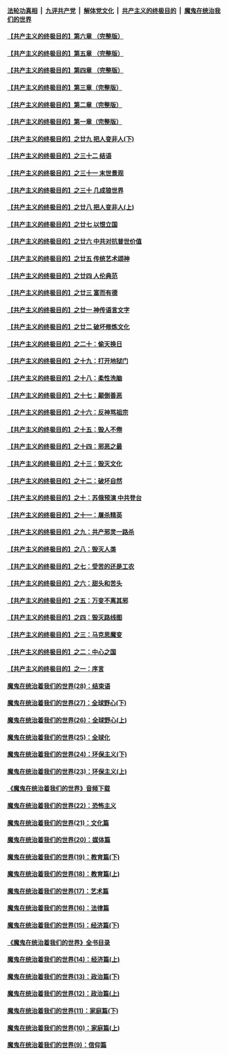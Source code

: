 

####  [法轮功真相](../../../../basic/blob/master/README.md?t=06050401) &nbsp;|&nbsp; [九评共产党](../../../../9ping.md/blob/master/README.md?t=06050401) &nbsp;|&nbsp; [解体党文化](../../../../jtdwh.md/blob/master/README.md?t=06050401)  &nbsp;|&nbsp; [共产主义的终极目的](../../../../gczydzjmd.md/blob/master/README.md?t=06050401) &nbsp;|&nbsp; [魔鬼在统治我们的世界](../../../../mgztzwmdsj.md/blob/master/README.md?t=06050401) 

#### [【共产主义的终极目的】第六章 （完整版）](../pages/nsc422/n11428913.md?t=06050401) 

#### [【共产主义的终极目的】第五章 （完整版）](../pages/nsc422/n11428912.md?t=06050401) 

#### [【共产主义的终极目的】第四章 （完整版）](../pages/nsc422/n11428907.md?t=06050401) 

#### [【共产主义的终极目的】第三章（完整版）](../pages/nsc422/n11428848.md?t=06050401) 

#### [【共产主义的终极目的】第二章（完整版）](../pages/nsc422/n11428831.md?t=06050401) 

#### [【共产主义的终极目的】第一章（完整版）](../pages/nsc422/n11417651.md?t=06050401) 

#### [【共产主义的终极目的】之廿九 把人变非人(下)](../pages/nsc422/n11344140.md?t=06050401) 

#### [【共产主义的终极目的】之三十二 结语](../pages/nsc422/n11360535.md?t=06050401) 

#### [【共产主义的终极目的】之三十一 末世景观](../pages/nsc422/n11351129.md?t=06050401) 

#### [【共产主义的终极目的】之三十 几成狼世界](../pages/nsc422/n11348280.md?t=06050401) 

#### [【共产主义的终极目的】之廿八 把人变非人(上)](../pages/nsc422/n11340492.md?t=06050401) 

#### [【共产主义的终极目的】之廿七 以恨立国](../pages/nsc422/n11336944.md?t=06050401) 

#### [【共产主义的终极目的】之廿六 中共对抗普世价值](../pages/nsc422/n11324785.md?t=06050401) 

#### [【共产主义的终极目的】之廿五 传统艺术颂神](../pages/nsc422/n11296396.md?t=06050401) 

#### [【共产主义的终极目的】之廿四 人伦典范](../pages/nsc422/n11296397.md?t=06050401) 

#### [【共产主义的终极目的】之廿三 富而有德](../pages/nsc422/n11283598.md?t=06050401) 

#### [【共产主义的终极目的】之廿一 神传语言文字](../pages/nsc422/n11263265.md?t=06050401) 

#### [【共产主义的终极目的】之廿二 破坏修炼文化](../pages/nsc422/n11245728.md?t=06050401) 

#### [【共产主义的终极目的】之二十：偷天换日](../pages/nsc422/n11238846.md?t=06050401) 

#### [【共产主义的终极目的】之十九：打开地狱门](../pages/nsc422/n11206376.md?t=06050401) 

#### [【共产主义的终极目的】之十八：柔性洗脑](../pages/nsc422/n11199994.md?t=06050401) 

#### [【共产主义的终极目的】之十七：颠倒善恶](../pages/nsc422/n11179782.md?t=06050401) 

#### [【共产主义的终极目的】之十六：反神骂祖宗](../pages/nsc422/n11166798.md?t=06050401) 

#### [【共产主义的终极目的】之十五：毁人不倦](../pages/nsc422/n11166792.md?t=06050401) 

#### [【共产主义的终极目的】之十四：邪恶之最](../pages/nsc422/n11150249.md?t=06050401) 

#### [【共产主义的终极目的】之十三：毁灭文化](../pages/nsc422/n11135227.md?t=06050401) 

#### [【共产主义的终极目的】之十二：破坏自然](../pages/nsc422/n11135214.md?t=06050401) 

#### [【共产主义的终极目的】之十：苏俄预演 中共登台](../pages/nsc422/n11118424.md?t=06050401) 

#### [【共产主义的终极目的】之十一：屠杀精英](../pages/nsc422/n11118442.md?t=06050401) 

#### [【共产主义的终极目的】之九：共产邪灵一路杀](../pages/nsc422/n11114139.md?t=06050401) 

#### [【共产主义的终极目的】之八：毁灭人类](../pages/nsc422/n11108503.md?t=06050401) 

#### [【共产主义的终极目的】之七：受苦的还是工农](../pages/nsc422/n11101809.md?t=06050401) 

#### [【共产主义的终极目的】之六：甜头和苦头](../pages/nsc422/n11096971.md?t=06050401) 

#### [【共产主义的终极目的】之五：万变不离其邪](../pages/nsc422/n11091285.md?t=06050401) 

#### [【共产主义的终极目的】之四：毁灭路线图](../pages/nsc422/n11086284.md?t=06050401) 

#### [【共产主义的终极目的】之三：马克思魔变](../pages/nsc422/n11061941.md?t=06050401) 

#### [【共产主义的终极目的】之二：中心之国](../pages/nsc422/n11047728.md?t=06050401) 

#### [【共产主义的终极目的】之一：序言](../pages/nsc422/n11086077.md?t=06050401) 

#### [魔鬼在统治着我们的世界(28)：结束语](../pages/nsc422/n10936246.md?t=06050401) 

#### [魔鬼在统治着我们的世界(27)：全球野心(下)](../pages/nsc422/n10928319.md?t=06050401) 

#### [魔鬼在统治着我们的世界(26)：全球野心(上)](../pages/nsc422/n10900318.md?t=06050401) 

#### [魔鬼在统治着我们的世界(25)：全球化](../pages/nsc422/n10788205.md?t=06050401) 

#### [魔鬼在统治着我们的世界(24)：环保主义(下)](../pages/nsc422/n10695307.md?t=06050401) 

#### [魔鬼在统治着我们的世界(23)：环保主义(上)](../pages/nsc422/n10688613.md?t=06050401) 

#### [《魔鬼在统治着我们的世界》音频下载](../pages/nsc422/n10635553.md?t=06050401) 

#### [魔鬼在统治着我们的世界(22)：恐怖主义](../pages/nsc422/n10614727.md?t=06050401) 

#### [魔鬼在统治着我们的世界(21)：文化篇](../pages/nsc422/n10597706.md?t=06050401) 

#### [魔鬼在统治着我们的世界(20)：媒体篇](../pages/nsc422/n10586579.md?t=06050401) 

#### [魔鬼在统治着我们的世界(19)：教育篇(下)](../pages/nsc422/n10564808.md?t=06050401) 

#### [魔鬼在统治着我们的世界(18)：教育篇(上)](../pages/nsc422/n10526970.md?t=06050401) 

#### [魔鬼在统治着我们的世界(17)：艺术篇](../pages/nsc422/n10499093.md?t=06050401) 

#### [魔鬼在统治着我们的世界(16)：法律篇](../pages/nsc422/n10485969.md?t=06050401) 

#### [魔鬼在统治着我们的世界(15)：经济篇(下)](../pages/nsc422/n10469975.md?t=06050401) 

#### [《魔鬼在统治着我们的世界》全书目录](../pages/nsc422/n10464261.md?t=06050401) 

#### [魔鬼在统治着我们的世界(14)：经济篇(上)](../pages/nsc422/n10457370.md?t=06050401) 

#### [魔鬼在统治着我们的世界(13)：政治篇(下)](../pages/nsc422/n10448270.md?t=06050401) 

#### [魔鬼在统治着我们的世界(12)：政治篇(上)](../pages/nsc422/n10444576.md?t=06050401) 

#### [魔鬼在统治着我们的世界(11)：家庭篇(下)](../pages/nsc422/n10440961.md?t=06050401) 

#### [魔鬼在统治着我们的世界(10)：家庭篇(上)](../pages/nsc422/n10435448.md?t=06050401) 

#### [魔鬼在统治着我们的世界(9)：信仰篇](../pages/nsc422/n10432159.md?t=06050401) 


